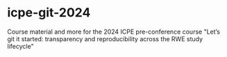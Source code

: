 # icpe-git-2024
Course material and more for the 2024 ICPE pre-conference course "Let’s git it started: transparency and reproducibility across the RWE study lifecycle"
